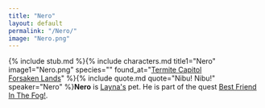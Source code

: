```yaml
---
title: "Nero"
layout: default
permalink: "/Nero/"
image: "Nero.png"
---
```

{% include stub.md %}{% include characters.md title1="Nero" image1="Nero.png" species="" found_at="[Termite Capitol](/Termite_Capitol)<br> [Forsaken Lands](/Forsaken_Lands)" %}{% include quote.md quote="Nibu! Nibu!" speaker="Nero" %}**Nero** is [Layna's](/Layna) pet. He is part of the quest [Best Friend In The Fog!](/Best_Friend_In_The_Fog!).